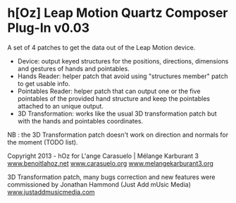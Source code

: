h[Oz] Leap Motion Quartz Composer Plug-In v0.03
===============================================

A set of 4 patches to get the data out of the Leap Motion device.
- Device: output keyed structures for the positions, directions, dimensions and gestures of hands and pointables.
- Hands Reader: helper patch that avoid using "structures member" patch to get usable info.
- Pointables Reader: helper patch that can output one or the five pointables of the provided hand structure and keep the pointables attached to an unique output.
- 3D Transformation: works like the usual 3D transformation patch but with the hands and pointables coordinates.
	
NB : the 3D Transformation patch doesn't work on direction and normals for the moment (TODO list).

Copyright 2013 - hOz for L'ange Carasuelo | Mélange Karburant 3 
www.benoitlahoz.net 
www.carasuelo.org 
www.melangekarburant3.org

3D Transformation patch, many bugs correction and new features were commissioned 
by Jonathan Hammond (Just Add mUsic Media) www.justaddmusicmedia.com

